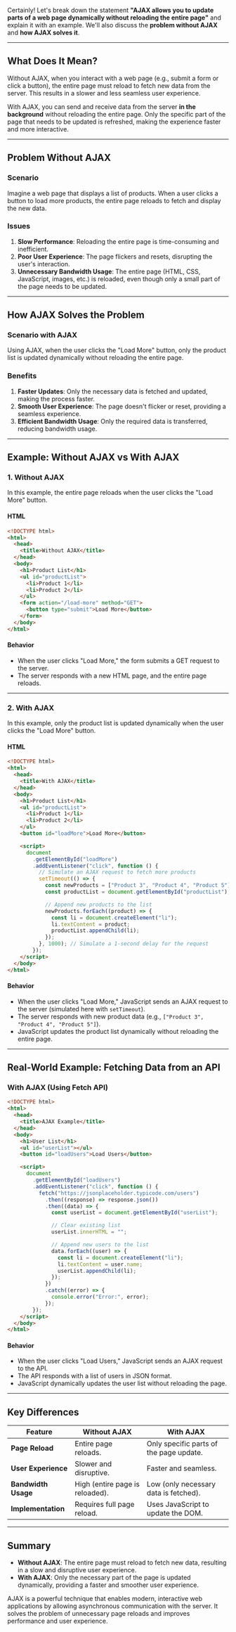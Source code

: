 Certainly! Let's break down the statement **"AJAX allows you to update parts of a web page dynamically without reloading the entire page"** and explain it with an example. We'll also discuss the **problem without AJAX** and **how AJAX solves it**.

---

## **What Does It Mean?**

Without AJAX, when you interact with a web page (e.g., submit a form or click a button), the entire page must reload to fetch new data from the server. This results in a slower and less seamless user experience.

With AJAX, you can send and receive data from the server **in the background** without reloading the entire page. Only the specific part of the page that needs to be updated is refreshed, making the experience faster and more interactive.

---

## **Problem Without AJAX**

### **Scenario**

Imagine a web page that displays a list of products. When a user clicks a button to load more products, the entire page reloads to fetch and display the new data.

### **Issues**

1. **Slow Performance**: Reloading the entire page is time-consuming and inefficient.
2. **Poor User Experience**: The page flickers and resets, disrupting the user's interaction.
3. **Unnecessary Bandwidth Usage**: The entire page (HTML, CSS, JavaScript, images, etc.) is reloaded, even though only a small part of the page needs to be updated.

---

## **How AJAX Solves the Problem**

### **Scenario with AJAX**

Using AJAX, when the user clicks the "Load More" button, only the product list is updated dynamically without reloading the entire page.

### **Benefits**

1. **Faster Updates**: Only the necessary data is fetched and updated, making the process faster.
2. **Smooth User Experience**: The page doesn't flicker or reset, providing a seamless experience.
3. **Efficient Bandwidth Usage**: Only the required data is transferred, reducing bandwidth usage.

---

## **Example: Without AJAX vs With AJAX**

### **1. Without AJAX**

In this example, the entire page reloads when the user clicks the "Load More" button.

#### **HTML**

```html
<!DOCTYPE html>
<html>
  <head>
    <title>Without AJAX</title>
  </head>
  <body>
    <h1>Product List</h1>
    <ul id="productList">
      <li>Product 1</li>
      <li>Product 2</li>
    </ul>
    <form action="/load-more" method="GET">
      <button type="submit">Load More</button>
    </form>
  </body>
</html>
```

#### **Behavior**

- When the user clicks "Load More," the form submits a GET request to the server.
- The server responds with a new HTML page, and the entire page reloads.

---

### **2. With AJAX**

In this example, only the product list is updated dynamically when the user clicks the "Load More" button.

#### **HTML**

```html
<!DOCTYPE html>
<html>
  <head>
    <title>With AJAX</title>
  </head>
  <body>
    <h1>Product List</h1>
    <ul id="productList">
      <li>Product 1</li>
      <li>Product 2</li>
    </ul>
    <button id="loadMore">Load More</button>

    <script>
      document
        .getElementById("loadMore")
        .addEventListener("click", function () {
          // Simulate an AJAX request to fetch more products
          setTimeout(() => {
            const newProducts = ["Product 3", "Product 4", "Product 5"];
            const productList = document.getElementById("productList");

            // Append new products to the list
            newProducts.forEach((product) => {
              const li = document.createElement("li");
              li.textContent = product;
              productList.appendChild(li);
            });
          }, 1000); // Simulate a 1-second delay for the request
        });
    </script>
  </body>
</html>
```

#### **Behavior**

- When the user clicks "Load More," JavaScript sends an AJAX request to the server (simulated here with `setTimeout`).
- The server responds with new product data (e.g., `["Product 3", "Product 4", "Product 5"]`).
- JavaScript updates the product list dynamically without reloading the entire page.

---

## **Real-World Example: Fetching Data from an API**

### **With AJAX (Using Fetch API)**

```html
<!DOCTYPE html>
<html>
  <head>
    <title>AJAX Example</title>
  </head>
  <body>
    <h1>User List</h1>
    <ul id="userList"></ul>
    <button id="loadUsers">Load Users</button>

    <script>
      document
        .getElementById("loadUsers")
        .addEventListener("click", function () {
          fetch("https://jsonplaceholder.typicode.com/users")
            .then((response) => response.json())
            .then((data) => {
              const userList = document.getElementById("userList");

              // Clear existing list
              userList.innerHTML = "";

              // Append new users to the list
              data.forEach((user) => {
                const li = document.createElement("li");
                li.textContent = user.name;
                userList.appendChild(li);
              });
            })
            .catch((error) => {
              console.error("Error:", error);
            });
        });
    </script>
  </body>
</html>
```

#### **Behavior**

- When the user clicks "Load Users," JavaScript sends an AJAX request to the API.
- The API responds with a list of users in JSON format.
- JavaScript dynamically updates the user list without reloading the page.

---

## **Key Differences**

| Feature             | Without AJAX                    | With AJAX                               |
| ------------------- | ------------------------------- | --------------------------------------- |
| **Page Reload**     | Entire page reloads.            | Only specific parts of the page update. |
| **User Experience** | Slower and disruptive.          | Faster and seamless.                    |
| **Bandwidth Usage** | High (entire page is reloaded). | Low (only necessary data is fetched).   |
| **Implementation**  | Requires full page reload.      | Uses JavaScript to update the DOM.      |

---

## **Summary**

- **Without AJAX**: The entire page must reload to fetch new data, resulting in a slow and disruptive user experience.
- **With AJAX**: Only the necessary part of the page is updated dynamically, providing a faster and smoother user experience.

AJAX is a powerful technique that enables modern, interactive web applications by allowing asynchronous communication with the server. It solves the problem of unnecessary page reloads and improves performance and user experience.
